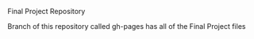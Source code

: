 Final Project Repository

Branch of this repository called gh-pages has all of the Final Project files